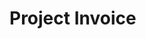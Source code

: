 <!--
  slug: project-invoice-react
  type: fortpolio
  tags: JavaScript, React, UX, TDD, Cypress, Docker
  inCv: false
  inPortfolio: false
  dateFrom: 2019-10-01
  dateTo: 2021-01-23
-->

# Project Invoice
